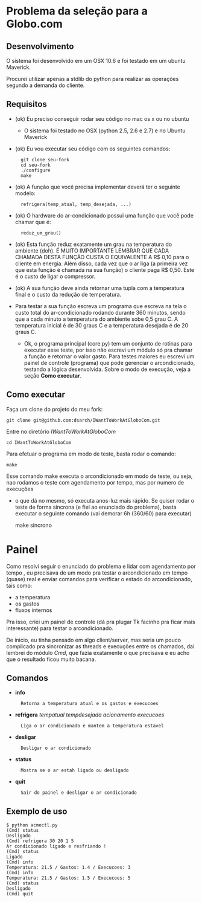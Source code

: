 Problema da seleção para a Globo.com
====================================

Desenvolvimento
---------------

O sistema foi desenvolvido em um OSX 10.6 e foi testado em um ubuntu
Maverick.

Procurei utilizar apenas a stdlib do python para realizar as operações segundo
a demanda do cliente.

Requisitos
----------

* (ok) Eu preciso conseguir rodar seu código no mac os x ou no ubuntu
    
    * O sistema foi testado no OSX (python 2.5, 2.6 e 2.7) e no Ubuntu Maverick

* (ok) Eu vou executar seu código com os seguintes comandos:

        git clone seu-fork
        cd seu-fork
        ./configure
        make

* (ok) A função que você precisa implementar deverá ter o seguinte modelo:

        refrigera(temp_atual, temp_desejada, ...)

* (ok) O hardware do ar-condicionado possui uma função que você pode chamar que
       é:

        reduz_um_grau()

* (ok) Esta função reduz exatamente um grau na temperatura do ambiente (doh).
       É MUITO IMPORTANTE LEMBRAR QUE CADA CHAMADA DESTA FUNÇÃO CUSTA O
       EQUIVALENTE A R$ 0,10 para o cliente em energia. Além disso, cada vez que
       o ar liga (a primeira vez que esta função é chamada na sua função) o
       cliente paga R$ 0,50. Este é o custo de ligar o compressor.

* (ok) A sua função deve ainda retornar uma tupla com a temperatura final e o
       custo da redução de temperatura.

* Para testar a sua função escreva um programa que escreva na tela o custo
  total do ar-condicionado rodando durante 360 minutos, sendo que a cada minuto
  a temperatura do ambiente sobe 0,5 grau C. A temperatura inicial é de
  30 graus C e a temperatura desejada é de 20 graus C.

    * Ok, o programa principal (core.py) tem um conjunto de rotinas para
      executar esse teste, por isso não escrevi um módulo só pra chamar a função
      e retornar o valor gasto. Para testes maiores eu escrevi um painel de
      controle (programa) que pode gerenciar o arcondicionado, testando a lógica
      desenvolvida. Sobre o modo de execução, veja a seção __Como executar__.


Como executar
-------------

Faça um clone do projeto do meu fork:

    git clone git@github.com:dsarch/IWantToWorkAtGloboCom.git

Entre no diretório _IWantToWorkAtGloboCom_

    cd IWantToWorkAtGloboCom

Para efetuar o programa em modo de teste, basta rodar o comando:

    make

Esse comando make executa o arcondicionado em modo de teste, ou seja, nao
rodamos o teste com agendamento por tempo, mas por numero de execuções
- o que dá no mesmo, só executa anos-luz mais rápido. Se quiser rodar o teste de
forma sincrona (e fiel ao enunciado do problema), basta executar o seguinte
comando (vai demorar 6h (360/60) para executar)

    make sincrono


Painel
======

Como resolvi seguir o enunciado do problema e lidar com agendamento por tempo
, eu precisava de um modo pra testar o arcondicionado em tempo (quase) real
e enviar comandos para verificar o estado do arcondicionado, tais como:

* a temperatura
* os gastos
* fluxos internos

Pra isso, criei um painel de controle (dá pra plugar Tk facinho pra ficar mais
interessante) para testar o arcondicionado.

De ínicio, eu tinha pensado em algo client/server, mas seria um pouco complicado
pra sincronizar as threads e execuções entre os chamados, dai lembrei do módulo
_Cmd_, que fazia exatamente o que precisava e eu acho que o resultado ficou
muito bacana.

Comandos
--------

* __info__  
        
        Retorna a temperatura atual e os gastos e execucoes

* __refrigera__ _tempatual_ _tempdesejada_ _acionamento_ _execucoes_
        
        Liga o ar condicionado e mantem a temperatura estavel
  
* __desligar__  
        
        Desligar o ar condicionado

* __status__  
        
        Mostra se o ar estah ligado ou desligado
    
* __quit__  
        
        Sair do painel e desligar o ar condicionado

Exemplo de uso
--------------

    $ python acmectl.py 
    (Cmd) status
    Desligado
    (Cmd) refrigera 30 20 1 5
    Ar condicionado ligado e resfriando !
    (Cmd) status
    Ligado
    (Cmd) info
    Temperatura: 21.5 / Gastos: 1.4 / Execucoes: 3
    (Cmd) info
    Temperatura: 21.5 / Gastos: 1.5 / Execucoes: 5
    (Cmd) status
    Desligado
    (Cmd) quit